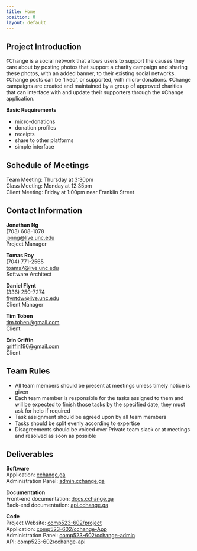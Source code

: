 ```yaml
---
title: Home
position: 0
layout: default
---
```


## Project Introduction

¢Change is a social network that allows users to support the causes they care about by posting photos that support a charity campaign and sharing these photos, with an added banner, to their existing social networks. ¢Change posts can be 'liked', or supported, with micro-donations. ¢Change campaigns are created and maintained by a group of approved charities that can interface with and update their supporters through the ¢Change application.

**Basic Requirements**
* micro-donations
* donation profiles
* receipts
* share to other platforms
* simple interface

## Schedule of Meetings  

Team Meeting: Thursday at 3:30pm  
Class Meeting: Monday at 12:35pm  
Client Meeting: Friday at 1:00pm near Franklin Street  

## Contact Information

**Jonathan Ng**  
(703) 608-1078  
jonng@live.unc.edu  
Project Manager  

**Tomas Roy**  
(704) 771-2565  
toams7@live.unc.edu  
Software Architect  

**Daniel Flynt**  
(336) 250-7274  
flyntdw@live.unc.edu  
Client Manager  

**Tim Toben**  
tim.toben@gmail.com  
Client  

**Erin Griffin**  
griffin196@gmail.com  
Client  

## Team Rules
* All team members should be present at meetings unless timely notice is given
* Each team member is responsible for the tasks assigned to them and will be expected to finish those tasks by the specified date, they must ask for help if required
* Task assignment should be agreed upon by all team members
* Tasks should be split evenly according to expertise
* Disagreements should be voiced over Private team slack or at meetings and resolved as soon as possible

## Deliverables

**Software**  
Application: [cchange.ga](http://cchange.ga/)  
Administration Panel: [admin.cchange.ga](http://admin.cchange.ga/)  

**Documentation**  
Front-end documentation: [docs.cchange.ga](http://docs.cchange.ga/)  
Back-end documentation: [api.cchange.ga](http://api.cchange.ga)  

**Code**  
Project Website: [comp523-602/project](https://github.com/comp523-602/project)  
Application: [comp523-602/cchange-App](https://github.com/comp523-602/cchange-App)  
Administration Panel: [comp523-602/cchange-admin](https://github.com/comp523-602/cchange-admin)  
API: [comp523-602/cchange-api](https://github.com/comp523-602/cchange-api)  